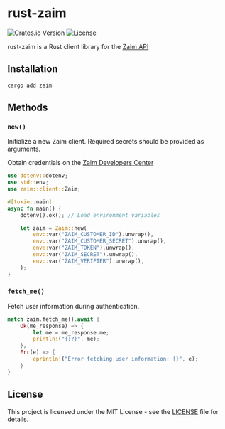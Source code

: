 # rust-zaim

![Crates.io Version](https://img.shields.io/crates/v/zaim)
[![License](https://img.shields.io/badge/license-MIT-blue.svg)](https://opensource.org/licenses/MIT)

rust-zaim is a Rust client library for the [Zaim API](https://dev.zaim.net/home)

## Installation

```sh
cargo add zaim
```

## Methods

### `new()`

Initialize a new Zaim client.
Required secrets should be provided as arguments.

Obtain credentials on the [Zaim Developers Center](https://dev.zaim.net/)

```rs
use dotenv::dotenv;
use std::env;
use zaim::client::Zaim;

#[tokio::main]
async fn main() {
    dotenv().ok(); // Load environment variables

    let zaim = Zaim::new(
        env::var("ZAIM_CUSTOMER_ID").unwrap(),
        env::var("ZAIM_CUSTOMER_SECRET").unwrap(),
        env::var("ZAIM_TOKEN").unwrap(),
        env::var("ZAIM_SECRET").unwrap(),
        env::var("ZAIM_VERIFIER").unwrap(),
    );
}
```

### `fetch_me()`

Fetch user information during authentication.

```rs
match zaim.fetch_me().await {
    Ok(me_response) => {
        let me = me_response.me;
        println!("{:?}", me);
    },
    Err(e) => {
        eprintln!("Error fetching user information: {}", e);
    }
}
```

## License

This project is licensed under the MIT License - see the [LICENSE](LICENSE) file for details.
